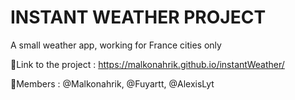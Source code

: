 # INSTANT WEATHER PROJECT
A small weather app, working for France cities only

📄Link to the project : https://malkonahrik.github.io/instantWeather/

👨Members : @Malkonahrik, @Fuyartt, @AlexisLyt
